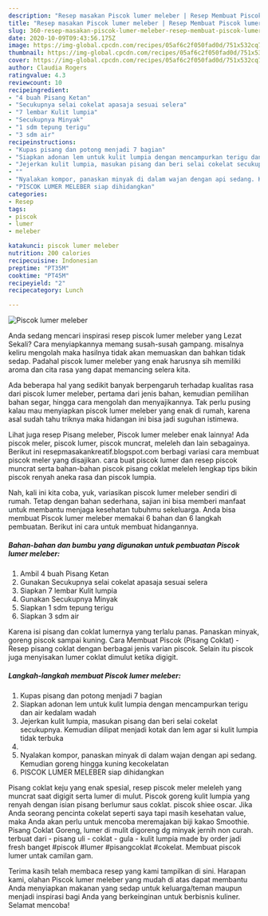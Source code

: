 ```yaml
---
description: "Resep masakan Piscok lumer meleber | Resep Membuat Piscok lumer meleber Yang Menggugah Selera"
title: "Resep masakan Piscok lumer meleber | Resep Membuat Piscok lumer meleber Yang Menggugah Selera"
slug: 360-resep-masakan-piscok-lumer-meleber-resep-membuat-piscok-lumer-meleber-yang-menggugah-selera
date: 2020-10-09T09:43:56.175Z
image: https://img-global.cpcdn.com/recipes/05af6c2f050fad0d/751x532cq70/piscok-lumer-meleber-foto-resep-utama.jpg
thumbnail: https://img-global.cpcdn.com/recipes/05af6c2f050fad0d/751x532cq70/piscok-lumer-meleber-foto-resep-utama.jpg
cover: https://img-global.cpcdn.com/recipes/05af6c2f050fad0d/751x532cq70/piscok-lumer-meleber-foto-resep-utama.jpg
author: Claudia Rogers
ratingvalue: 4.3
reviewcount: 10
recipeingredient:
- "4 buah Pisang Ketan"
- "Secukupnya selai cokelat apasaja sesuai selera"
- "7 lembar Kulit lumpia"
- "Secukupnya Minyak"
- "1 sdm tepung terigu"
- "3 sdm air"
recipeinstructions:
- "Kupas pisang dan potong menjadi 7 bagian"
- "Siapkan adonan lem untuk kulit lumpia dengan mencampurkan terigu dan air kedalam wadah"
- "Jejerkan kulit lumpia, masukan pisang dan beri selai cokelat secukupnya. Kemudian dilipat menjadi kotak dan lem agar si kulit lumpia tidak terbuka"
- ""
- "Nyalakan kompor, panaskan minyak di dalam wajan dengan api sedang. Kemudian goreng hingga kuning kecokelatan"
- "PISCOK LUMER MELEBER siap dihidangkan"
categories:
- Resep
tags:
- piscok
- lumer
- meleber

katakunci: piscok lumer meleber 
nutrition: 200 calories
recipecuisine: Indonesian
preptime: "PT35M"
cooktime: "PT45M"
recipeyield: "2"
recipecategory: Lunch

---
```



![Piscok lumer meleber](https://img-global.cpcdn.com/recipes/05af6c2f050fad0d/751x532cq70/piscok-lumer-meleber-foto-resep-utama.jpg)

Anda sedang mencari inspirasi resep piscok lumer meleber yang Lezat Sekali? Cara menyiapkannya memang susah-susah gampang. misalnya keliru mengolah maka hasilnya tidak akan memuaskan dan bahkan tidak sedap. Padahal piscok lumer meleber yang enak harusnya sih memiliki aroma dan cita rasa yang dapat memancing selera kita.

Ada beberapa hal yang sedikit banyak berpengaruh terhadap kualitas rasa dari piscok lumer meleber, pertama dari jenis bahan, kemudian pemilihan bahan segar, hingga cara mengolah dan menyajikannya. Tak perlu pusing kalau mau menyiapkan piscok lumer meleber yang enak di rumah, karena asal sudah tahu triknya maka hidangan ini bisa jadi suguhan istimewa.

Lihat juga resep Pisang meleber, Piscok lumer meleber enak lainnya! Ada piscok meler, piscok lumer, piscok muncrat, meleleh dan lain sebagainya. Berikut ini resepmasakankreatif.blogspot.com berbagi variasi cara membuat piscok meler yang disajikan. cara buat piscok lumer dan resep piscok muncrat serta bahan-bahan piscok pisang coklat meleleh lengkap tips bikin piscok renyah aneka rasa dan piscok lumpia.


Nah, kali ini kita coba, yuk, variasikan piscok lumer meleber sendiri di rumah. Tetap dengan bahan sederhana, sajian ini bisa memberi manfaat untuk membantu menjaga kesehatan tubuhmu sekeluarga. Anda bisa membuat Piscok lumer meleber memakai 6 bahan dan 6 langkah pembuatan. Berikut ini cara untuk membuat hidangannya.

<!--inarticleads1-->

##### Bahan-bahan dan bumbu yang digunakan untuk pembuatan Piscok lumer meleber:

1. Ambil 4 buah Pisang Ketan
1. Gunakan Secukupnya selai cokelat apasaja sesuai selera
1. Siapkan 7 lembar Kulit lumpia
1. Gunakan Secukupnya Minyak
1. Siapkan 1 sdm tepung terigu
1. Siapkan 3 sdm air


Karena isi pisang dan coklat lumernya yang terlalu panas. Panaskan minyak, goreng piscok sampai kuning. Cara Membuat Piscok (Pisang Coklat) - Resep pisang coklat dengan berbagai jenis varian piscok. Selain itu piscok juga menyisakan lumer coklat dimulut ketika digigit. 

<!--inarticleads2-->

##### Langkah-langkah membuat Piscok lumer meleber:

1. Kupas pisang dan potong menjadi 7 bagian
1. Siapkan adonan lem untuk kulit lumpia dengan mencampurkan terigu dan air kedalam wadah
1. Jejerkan kulit lumpia, masukan pisang dan beri selai cokelat secukupnya. Kemudian dilipat menjadi kotak dan lem agar si kulit lumpia tidak terbuka
1. 
1. Nyalakan kompor, panaskan minyak di dalam wajan dengan api sedang. Kemudian goreng hingga kuning kecokelatan
1. PISCOK LUMER MELEBER siap dihidangkan


Pisang coklat keju yang enak spesial, resep piscok meler meleleh yang muncrat saat digigit serta lumer di mulut. Piscok goreng kulit lumpia yang renyah dengan isian pisang berlumur saus coklat. piscok shiee oscar. Jika Anda seorang pencinta cokelat seperti saya tapi masih kesehatan value, maka Anda akan perlu untuk mencoba meremajakan biji kakao Smoothie. Pisang Coklat Goreng, lumer di mulit digoreng dg minyak jernih non curah. terbuat dari - pisang uli - coklat - gula - kulit lumpia made by order jadi fresh banget #piscok #lumer #pisangcoklat #cokelat. Membuat piscok lumer untak camilan gam. 

Terima kasih telah membaca resep yang kami tampilkan di sini. Harapan kami, olahan Piscok lumer meleber yang mudah di atas dapat membantu Anda menyiapkan makanan yang sedap untuk keluarga/teman maupun menjadi inspirasi bagi Anda yang berkeinginan untuk berbisnis kuliner. Selamat mencoba!
